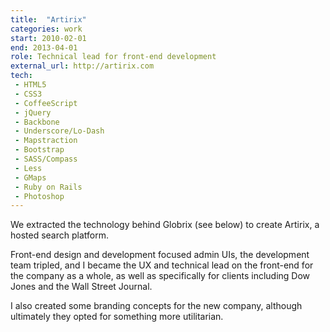 ```yaml
---
title:  "Artirix"
categories: work
start: 2010-02-01
end: 2013-04-01
role: Technical lead for front-end development
external_url: http://artirix.com
tech: 
 - HTML5
 - CSS3
 - CoffeeScript
 - jQuery
 - Backbone
 - Underscore/Lo-Dash
 - Mapstraction
 - Bootstrap
 - SASS/Compass
 - Less
 - GMaps
 - Ruby on Rails
 - Photoshop
---
```

We extracted the technology behind Globrix (see below) to create Artirix, a hosted search platform. 

Front-end design and development focused admin UIs, the development team tripled, and I became the UX and technical lead on the front-end for the company as a whole, as well as specifically for clients including Dow Jones and the Wall Street Journal.

I also created <a data-fancy-content="artirix-branding-concepts">some branding concepts</a> for the new company, although ultimately they opted for something more utilitarian.

<div class="fancy-content" id="artirix-branding-concepts">
  <img data-src="/image/artirix_concept_2.png" alt="" />
  <img data-src="/image/artirix_concept_1.png" alt="" />
</div>